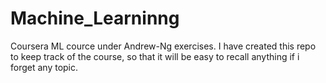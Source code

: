 # Machine_Learninng
 Coursera ML cource under Andrew-Ng exercises.
 I have created this repo to keep track of the course, so that it will be easy to recall anything if i forget any topic.
